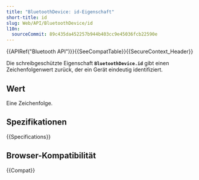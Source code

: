 ```yaml
---
title: "BluetoothDevice: id-Eigenschaft"
short-title: id
slug: Web/API/BluetoothDevice/id
l10n:
  sourceCommit: 89c435da452257b944b403cc9e45036fcb22590e
---
```


{{APIRef("Bluetooth API")}}{{SeeCompatTable}}{{SecureContext_Header}}

Die schreibgeschützte Eigenschaft **`BluetoothDevice.id`** gibt einen Zeichenfolgenwert zurück, der ein Gerät eindeutig identifiziert.

## Wert

Eine Zeichenfolge.

## Spezifikationen

{{Specifications}}

## Browser-Kompatibilität

{{Compat}}

